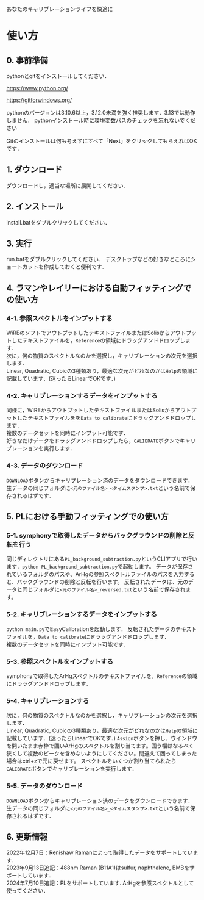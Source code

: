 あなたのキャリブレーションライフを快適に

# 使い方
## 0. 事前準備
pythonとgitをインストールしてください．

https://www.python.org/

https://gitforwindows.org/

pythonのバージョンは3.10.6以上，3.12.0未満を強く推奨します．3.13では動作しません．
pythonインストール時に環境変数パスのチェックを忘れないでください

Gitのインストールは何も考えずにすべて「Next」をクリックしてもらえればOKです．
## 1. ダウンロード
ダウンロードし，適当な場所に展開してください．  
## 2. インストール
install.batをダブルクリックしてください．
## 3. 実行
run.batをダブルクリックしてください．
デスクトップなどの好きなところにショートカットを作成しておくと便利です．
## 4. ラマンやレイリーにおける自動フィッティングでの使い方
### 4-1. 参照スペクトルをインプットする
WiREのソフトでアウトプットしたテキストファイルまたはSolisからアウトプットしたテキストファイルを，`Reference`の領域にドラッグアンドドロップします．  
次に，何の物質のスペクトルなのかを選択し，キャリブレーションの次元を選択します．  
Linear, Quadratic, Cubicの3種類あり，最適な次元がどれなのかは`Help`の領域に記載しています．(迷ったらLinearでOKです．)
### 4-2. キャリブレーションするデータをインプットする
同様に，WiREからアウトプットしたテキストファイルまたはSolisからアウトプットしたテキストファイルをを`Data to calibrate`にドラッグアンドドロップします．  
複数のデータセットを同時にインプット可能です．  
好きなだけデータをドラッグアンドドロップしたら，`CALIBRATE`ボタンでキャリブレーションを実行します．
### 4-3. データのダウンロード
`DOWNLOAD`ボタンからキャリブレーション済のデータをダウンロードできます．  
生データの同じフォルダに`<元のファイル名>_<タイムスタンプ>.txt`という名前で保存されるはずです．
## 5. PLにおける手動フィッティングでの使い方
### 5-1. symphonyで取得したデータからバックグラウンドの削除と反転を行う
同じディレクトリにある`PL_background_subtraction.py`というCLIアプリで行います．`python PL_background_subtraction.py`で起動します。
データが保存されているフォルダのパスや、ArHgの参照スペクトルファイルのパスを入力すると、バックグラウンドの削除と反転を行います。
反転されたデータは、元のデータと同じフォルダに`<元のファイル名>_reversed.txt`という名前で保存されます。
### 5-2. キャリブレーションするデータをインプットする
`python main.py`でEasyCalibrationを起動します．
反転されたデータのテキストファイルを，`Data to calibrate`にドラッグアンドドロップします．  
複数のデータセットを同時にインプット可能です．
### 5-3. 参照スペクトルをインプットする
symphonyで取得したArHgスペクトルのテキストファイルを，`Reference`の領域にドラッグアンドドロップします．  
### 5-4. キャリブレーションする
次に，何の物質のスペクトルなのかを選択し，キャリブレーションの次元を選択します．  
Linear, Quadratic, Cubicの3種類あり，最適な次元がどれなのかは`Help`の領域に記載しています．(迷ったらLinearでOKです．)
`Assign`ボタンを押し、ウインドウを開いたまま赤枠で囲いArHgのスペクトルを割り当てます。囲う幅はなるべく狭くして複数のピークを含めないようにしてください。間違えて囲ってしまった場合はctrl+zで元に戻せます。
スペクトルをいくつか割り当てられたら`CALIBRATE`ボタンでキャリブレーションを実行します．
### 5-5. データのダウンロード
`DOWNLOAD`ボタンからキャリブレーション済のデータをダウンロードできます．  
生データの同じフォルダに`<元のファイル名>_<タイムスタンプ>.txt`という名前で保存されるはずです．
## 6. 更新情報
2022年12月7日：Renishaw Ramanによって取得したデータをサポートしています．\
2023年9月13日追記：488nm Raman (B11A1)はsulfur, naphthalene, BMBをサポートしています．\
2024年7月10日追記：PLをサポートしています. ArHgを参照スペクトルとして使ってください．